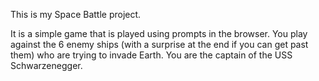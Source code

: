 This is my Space Battle project.

It is a simple game that is played using prompts in the browser. You play against the 6 enemy ships (with a surprise at the end if you can get past them) who are trying to invade Earth. You are the captain of the USS Schwarzenegger. 